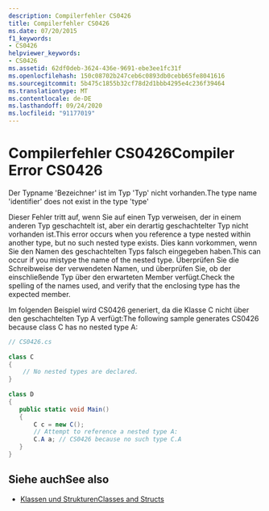 ```yaml
---
description: Compilerfehler CS0426
title: Compilerfehler CS0426
ms.date: 07/20/2015
f1_keywords:
- CS0426
helpviewer_keywords:
- CS0426
ms.assetid: 62df0deb-3624-436e-9691-ebe3ee1fc31f
ms.openlocfilehash: 150c08702b247ceb6c0893db0cebb65fe8041616
ms.sourcegitcommit: 5b475c1855b32cf78d2d1bbb4295e4c236f39464
ms.translationtype: MT
ms.contentlocale: de-DE
ms.lasthandoff: 09/24/2020
ms.locfileid: "91177019"
---
```

# <a name="compiler-error-cs0426"></a><span data-ttu-id="6c282-103">Compilerfehler CS0426</span><span class="sxs-lookup"><span data-stu-id="6c282-103">Compiler Error CS0426</span></span>

<span data-ttu-id="6c282-104">Der Typname 'Bezeichner' ist im Typ 'Typ' nicht vorhanden.</span><span class="sxs-lookup"><span data-stu-id="6c282-104">The type name 'identifier' does not exist in the type 'type'</span></span>  
  
 <span data-ttu-id="6c282-105">Dieser Fehler tritt auf, wenn Sie auf einen Typ verweisen, der in einem anderen Typ geschachtelt ist, aber ein derartig geschachtelter Typ nicht vorhanden ist.</span><span class="sxs-lookup"><span data-stu-id="6c282-105">This error occurs when you reference a type nested within another type, but no such nested type exists.</span></span> <span data-ttu-id="6c282-106">Dies kann vorkommen, wenn Sie den Namen des geschachtelten Typs falsch eingegeben haben.</span><span class="sxs-lookup"><span data-stu-id="6c282-106">This can occur if you mistype the name of the nested type.</span></span> <span data-ttu-id="6c282-107">Überprüfen Sie die Schreibweise der verwendeten Namen, und überprüfen Sie, ob der einschließende Typ über den erwarteten Member verfügt.</span><span class="sxs-lookup"><span data-stu-id="6c282-107">Check the spelling of the names used, and verify that the enclosing type has the expected member.</span></span>  
  
 <span data-ttu-id="6c282-108">Im folgenden Beispiel wird CS0426 generiert, da die Klasse C nicht über den geschachtelten Typ A verfügt:</span><span class="sxs-lookup"><span data-stu-id="6c282-108">The following sample generates CS0426 because class C has no nested type A:</span></span>  
  
```csharp  
// CS0426.cs  
  
class C  
{  
    // No nested types are declared.
}  
  
class D  
{  
   public static void Main()  
   {  
       C c = new C();  
       // Attempt to reference a nested type A:  
       C.A a; // CS0426 because no such type C.A  
   }  
}  
```  
  
## <a name="see-also"></a><span data-ttu-id="6c282-109">Siehe auch</span><span class="sxs-lookup"><span data-stu-id="6c282-109">See also</span></span>

- [<span data-ttu-id="6c282-110">Klassen und Strukturen</span><span class="sxs-lookup"><span data-stu-id="6c282-110">Classes and Structs</span></span>](../programming-guide/classes-and-structs/index.md)

